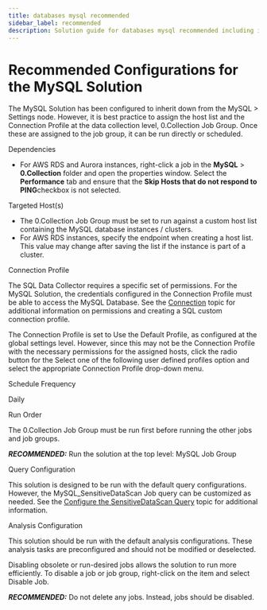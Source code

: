 ```yaml
---
title: databases mysql recommended
sidebar_label: recommended
description: Solution guide for databases mysql recommended including implementation steps, configuration, and best practices.
---
```


# Recommended Configurations for the MySQL Solution

The MySQL Solution has been configured to inherit down from the MySQL > Settings node. However, it
is best practice to assign the host list and the Connection Profile at the data collection level,
0.Collection Job Group. Once these are assigned to the job group, it can be run directly or
scheduled.

Dependencies

- For AWS RDS and Aurora instances, right-click a job in the **MySQL** > **0.Collection** folder and
  open the properties window. Select the **Performance** tab and ensure that the **Skip Hosts that
  do not respond to PING**checkbox is not selected.

Targeted Host(s)

- The 0.Collection Job Group must be set to run against a custom host list containing the
  MySQL database instances / clusters.
- For AWS RDS instances, specify the endpoint when creating a host list. This value may change after
  saving the list if the instance is part of a cluster.

Connection Profile

The SQL Data Collector requires a specific set of permissions. For the MySQL Solution, the
credentials configured in the Connection Profile must be able to access the MySQL Database. See the
[Connection](/docs/accessanalyzer/12.0/administration/settings/connection/overview.md) topic for additional information on
permissions and creating a SQL custom connection profile.

The Connection Profile is set to Use the Default Profile, as configured at the global settings
level. However, since this may not be the Connection Profile with the necessary permissions for the
assigned hosts, click the radio button for the Select one of the following user defined profiles
option and select the appropriate Connection Profile drop-down menu.

Schedule Frequency

Daily

Run Order

The 0.Collection Job Group must be run first before running the other jobs and job groups.

**_RECOMMENDED:_** Run the solution at the top level: MySQL Job Group

Query Configuration

This solution is designed to be run with the default query configurations. However, the
MySQL_SensitiveDataScan Job query can be customized as needed. See the
[Configure the SensitiveDataScan Query](/docs/accessanalyzer/12.0/solutions/databases/mysql/collection/mysql-sensitivedatascan.md#configure-the-sensitivedatascan-query)
topic for additional information.

Analysis Configuration

This solution should be run with the default analysis configurations. These analysis tasks are
preconfigured and should not be modified or deselected.

Disabling obsolete or run-desired jobs allows the solution to run more efficiently. To disable a job
or job group, right-click on the item and select Disable Job.

**_RECOMMENDED:_** Do not delete any jobs. Instead, jobs should be disabled.
